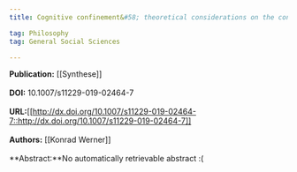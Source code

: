 ```yaml
---
title: Cognitive confinement&#58; theoretical considerations on the construction of a cognitive niche, and on how it can go wrong

tag: Philosophy 
tag: General Social Sciences

---
```


**Publication:** [[Synthese]]<br><br>**DOI:** 10.1007/s11229-019-02464-7                                      
<br>**URL:**[[http://dx.doi.org/10.1007/s11229-019-02464-7::http://dx.doi.org/10.1007/s11229-019-02464-7]]<br><br>**Authors:** [[Konrad Werner]] <br><br>**Abstract:**No automatically retrievable abstract :(

